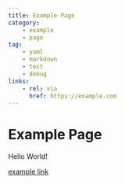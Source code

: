 ```yaml
---
title: Example Page
category:
    - example
    - page
tag:
    - yaml
    - markdown
    - test
    - debug
links:
    - rel: via
      href: https://example.com
---
```


# Example Page

Hello World!

[example link](https://example.com)
